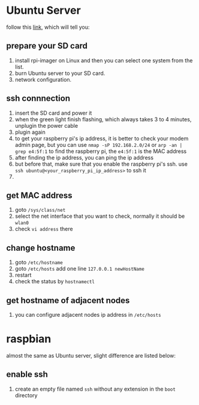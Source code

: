 # Ubuntu Server
follow this [link](https://ubuntu.com/tutorials/how-to-install-ubuntu-on-your-raspberry-pi#1-overview), which will tell you:

## prepare your SD card
1.  install rpi-imager on Linux and then you can select one system from the list.
2.  burn Ubuntu server to your SD card.
3.  network configuration.

## ssh connnection
1. insert the SD card and power it
2. when the green light finish flashing, which always takes 3 to 4 minutes, unplugin the power cable
3. plugin again
4. to get your raspberry pi's ip address, it is better to check your modem admin page, but you can use `nmap -sP 192.168.2.0/24` or `arp -an | grep e4:5f:1` to find the raspberry pi, the `e4:5f:1` is the MAC address
5. after finding the ip address, you can ping the ip address
6. but before that, make sure that you enable the raspberry pi's ssh. use `ssh ubuntu@<your_raspberry_pi_ip_address>` to ssh it
7. 

## get MAC address
1. goto `/sys/class/net`
2. select the net interface that you want to check, normally it should be `wlan0`
3. check `vi address` there

## change hostname
1. goto `/etc/hostname`
2. goto `/etc/hosts` add one line `127.0.0.1 newHostName`
3. restart
4. check the status by `hostnamectl`

## get hostname of adjacent nodes
1. you can configure adjacent nodes ip address in `/etc/hosts`

# raspbian

almost the same as Ubuntu server, slight difference are listed below:

## enable ssh
1. create an empty file named `ssh` without any extension in the `boot` directory